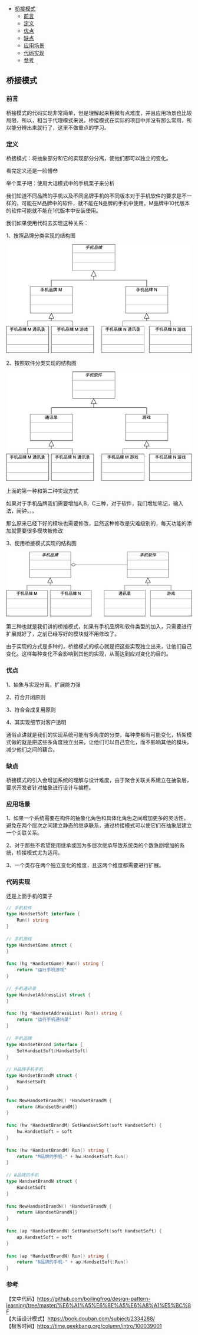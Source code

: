 <!-- START doctoc generated TOC please keep comment here to allow auto update -->
<!-- DON'T EDIT THIS SECTION, INSTEAD RE-RUN doctoc TO UPDATE -->

- [桥接模式](#%E6%A1%A5%E6%8E%A5%E6%A8%A1%E5%BC%8F)
  - [前言](#%E5%89%8D%E8%A8%80)
  - [定义](#%E5%AE%9A%E4%B9%89)
  - [优点](#%E4%BC%98%E7%82%B9)
  - [缺点](#%E7%BC%BA%E7%82%B9)
  - [应用场景](#%E5%BA%94%E7%94%A8%E5%9C%BA%E6%99%AF)
  - [代码实现](#%E4%BB%A3%E7%A0%81%E5%AE%9E%E7%8E%B0)
  - [参考](#%E5%8F%82%E8%80%83)

<!-- END doctoc generated TOC please keep comment here to allow auto update -->

## 桥接模式

### 前言

桥接模式的代码实现非常简单，但是理解起来稍微有点难度，并且应用场景也比较局限，所以，相当于代理模式来说，桥接模式在实际的项目中并没有那么常用，所以能分辨出来就行了，这里不做重点的学习。   

### 定义

桥接模式：将抽象部分和它的实现部分分离，使他们都可以独立的变化。   

看完定义还是一脸懵😳 

举个栗子吧：使用大话模式中的手机栗子来分析    

我们知道不同品牌的手机以及不同品牌手机的不同版本对于手机软件的要求是不一样的，可能在M品牌中的软件，就不能在N品牌的手机中使用。M品牌中10代版本的软件可能就不能在1代版本中安装使用。  
   
我们如果使用代码去实现这种关系：  

1、按照品牌分类实现的结构图

<img src="/img/bridge-brand.png" alt="bridge" />

2、按照软件分类实现的结构图

<img src="/img/bridge-soft.png" alt="bridge"  />

上面的第一种和第二种实现方式  

如果对于手机品牌我们需要增加A,B，C三种，对于软件，我们增加笔记，输入法，闹钟。。。   

那么原来已经下好的模块也需要修改，显然这种修改是灾难级别的，每天功能的添加就需要很多模块被修改   

3、使用桥接模式实现的结构图

<img src="/img/bridge.png" alt="bridge" />

第三种也就是我们讲的桥接模式，如果有手机品牌和软件类型的加入，只需要进行扩展就好了，之前已经写好的模块就不用修改了。  

由于实现的方式是多种的，桥接模式的核心就是把这些实现独立出来，让他们自己变化。这样每种变化不会影响到其他的实现，从而达到应对变化的目的。   

### 优点

1、抽象与实现分离，扩展能力强  

2、符合开闭原则  

3、符合合成复用原则  

4、其实现细节对客户透明   

通俗点讲就是我们的实现系统可能有多角度的分类，每种类都有可能变化，桥架模式做的就是把这些多角度独立出来，让他们可以自己变化，而不影响其他的模块，减少他们之间的藕合。   

### 缺点

桥接模式的引入会增加系统的理解与设计难度，由于聚合关联关系建立在抽象层，要求开发者针对抽象进行设计与编程。   

### 应用场景

 1、如果一个系统需要在构件的抽象化角色和具体化角色之间增加更多的灵活性，避免在两个层次之间建立静态的继承联系，通过桥接模式可以使它们在抽象层建立一个关联关系。   
 
 2、对于那些不希望使用继承或因为多层次继承导致系统类的个数急剧增加的系统，桥接模式尤为适用。   
 
 3、一个类存在两个独立变化的维度，且这两个维度都需要进行扩展。   

### 代码实现

还是上面手机的栗子  

```go
// 手机软件
type HandsetSoft interface {
	Run() string
}

// 手机游戏
type HandsetGame struct {
}

func (hg *HandsetGame) Run() string {
	return "运行手机游戏"
}

// 手机通讯录
type HandsetAddressList struct {
}

func (hg *HandsetAddressList) Run() string {
	return "运行手机通讯录"
}

// 手机品牌
type HandsetBrand interface {
	SetHandsetSoft(HandsetSoft)
}

// M品牌手机手机
type HandsetBrandM struct {
	HandsetSoft
}

func NewHandsetBrandM() *HandsetBrandM {
	return &HandsetBrandM{}
}

func (hw *HandsetBrandM) SetHandsetSoft(soft HandsetSoft) {
	hw.HandsetSoft = soft
}

func (hw *HandsetBrandM) Run() string {
	return "M品牌的手机-" + hw.HandsetSoft.Run()
}

// N品牌的手机
type HandsetBrandN struct {
	HandsetSoft
}

func NewHandsetBrandN() *HandsetBrandN {
	return &HandsetBrandN{}
}

func (ap *HandsetBrandN) SetHandsetSoft(soft HandsetSoft) {
	ap.HandsetSoft = soft
}

func (ap *HandsetBrandN) Run() string {
	return "N品牌的手机-" + ap.HandsetSoft.Run()
}
```

### 参考

【文中代码】https://github.com/boilingfrog/design-pattern-learning/tree/master/%E6%A1%A5%E6%8E%A5%E6%A8%A1%E5%BC%8F    
【大话设计模式】https://book.douban.com/subject/2334288/  
【极客时间】https://time.geekbang.org/column/intro/100039001  